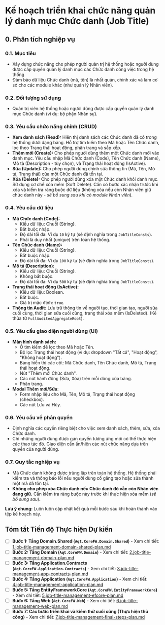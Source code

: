 # Kế hoạch triển khai chức năng quản lý danh mục Chức danh (Job Title)

## 0. Phân tích nghiệp vụ

### 0.1. Mục tiêu
- Xây dựng chức năng cho phép người quản trị hệ thống hoặc người dùng được cấp quyền quản lý danh mục các Chức danh công việc trong hệ thống.
- Đảm bảo dữ liệu Chức danh (mã, tên) là nhất quán, chính xác và làm cơ sở cho các module khác (như quản lý Nhân viên).

### 0.2. Đối tượng sử dụng
- Quản trị viên hệ thống hoặc người dùng được cấp quyền quản lý danh mục Chức danh (ví dụ: bộ phận Nhân sự).

### 0.3. Yêu cầu chức năng chính (CRUD)
- **Xem danh sách (Read):** Hiển thị danh sách các Chức danh đã có trong hệ thống dưới dạng bảng. Hỗ trợ tìm kiếm theo Mã hoặc Tên Chức danh, lọc theo Trạng thái hoạt động, phân trang và sắp xếp.
- **Thêm mới (Create):** Cho phép người dùng thêm một Chức danh mới vào danh mục. Yêu cầu nhập Mã Chức danh (Code), Tên Chức danh (Name), Mô tả (Description - tùy chọn), và Trạng thái hoạt động (IsActive).
- **Sửa (Update):** Cho phép người dùng chỉnh sửa thông tin (Mã, Tên, Mô tả, Trạng thái) của một Chức danh đã tồn tại.
- **Xóa (Delete):** Cho phép người dùng xóa một Chức danh khỏi danh mục. Sử dụng cơ chế xóa mềm (Soft Delete). Cần có bước xác nhận trước khi xóa và kiểm tra ràng buộc dữ liệu (không xóa nếu còn Nhân viên giữ chức danh này - *sẽ bổ sung sau khi có module Nhân viên*).

### 0.4. Yêu cầu dữ liệu
- **Mã Chức danh (Code):**
    - Kiểu dữ liệu: Chuỗi (String).
    - Bắt buộc nhập.
    - Độ dài tối đa: Ví dụ `10` ký tự (sẽ định nghĩa trong `JobTitleConsts`).
    - Phải là duy nhất (unique) trên toàn hệ thống.
- **Tên Chức danh (Name):**
    - Kiểu dữ liệu: Chuỗi (String).
    - Bắt buộc nhập.
    - Độ dài tối đa: Ví dụ `100` ký tự (sẽ định nghĩa trong `JobTitleConsts`).
- **Mô tả (Description):**
    - Kiểu dữ liệu: Chuỗi (String).
    - Không bắt buộc.
    - Độ dài tối đa: Ví dụ `500` ký tự (sẽ định nghĩa trong `JobTitleConsts`).
- **Trạng thái hoạt động (IsActive):**
    - Kiểu dữ liệu: Boolean.
    - Bắt buộc.
    - Giá trị mặc định: `true`.
- **Thông tin Audit:** Lưu trữ thông tin về người tạo, thời gian tạo, người sửa cuối cùng, thời gian sửa cuối cùng, trạng thái xóa mềm (IsDeleted). (Kế thừa từ `FullAuditedAggregateRoot`).

### 0.5. Yêu cầu giao diện người dùng (UI)
- **Màn hình danh sách:**
    - Ô tìm kiếm để lọc theo Mã hoặc Tên.
    - Bộ lọc Trạng thái hoạt động (ví dụ: dropdown "Tất cả", "Hoạt động", "Không hoạt động").
    - Bảng hiển thị các cột: Mã Chức danh, Tên Chức danh, Mô tả, Trạng thái hoạt động.
    - Nút "Thêm mới Chức danh".
    - Các nút hành động (Sửa, Xóa) trên mỗi dòng của bảng.
    - Phân trang.
- **Modal Thêm mới/Sửa:**
    - Form nhập liệu cho Mã, Tên, Mô tả, Trạng thái hoạt động (checkbox).
    - Các nút Lưu và Hủy.

### 0.6. Yêu cầu về phân quyền
- Định nghĩa các quyền riêng biệt cho việc xem danh sách, thêm, sửa, xóa Chức danh.
- Chỉ những người dùng được gán quyền tương ứng mới có thể thực hiện các thao tác đó. Giao diện cần ẩn/hiện các nút chức năng dựa trên quyền của người dùng.

### 0.7. Quy tắc nghiệp vụ
- Mã Chức danh không được trùng lặp trên toàn hệ thống. Hệ thống phải kiểm tra và thông báo lỗi nếu người dùng cố gắng tạo hoặc sửa thành một mã đã tồn tại.
- **Không cho phép xóa Chức danh nếu Chức danh đó vẫn còn Nhân viên đang giữ.** Cần kiểm tra ràng buộc này trước khi thực hiện xóa mềm (*sẽ bổ sung sau*).

**Lưu ý chung:** Luôn luôn cập nhật kết quả mỗi bước sau khi hoàn thành vào tệp kế hoạch này.

## Tóm tắt Tiến độ Thực hiện Dự kiến

- [ ] **Bước 1: Tầng Domain.Shared (`Aqt.CoreFW.Domain.Shared`)** - Xem chi tiết: [1.job-title-management-domain-shared-plan.md](./1.job-title-management-domain-shared-plan.md)
- [ ] **Bước 2: Tầng Domain (`Aqt.CoreFW.Domain`)** - Xem chi tiết: [2.job-title-management-domain-plan.md](./2.job-title-management-domain-plan.md)
- [ ] **Bước 3: Tầng Application.Contracts (`Aqt.CoreFW.Application.Contracts`)** - Xem chi tiết: [3.job-title-management-app-contracts-plan.md](./3.job-title-management-app-contracts-plan.md)
- [ ] **Bước 4: Tầng Application (`Aqt.CoreFW.Application`)** - Xem chi tiết: [4.job-title-management-application-plan.md](./4.job-title-management-application-plan.md)
- [ ] **Bước 5: Tầng EntityFrameworkCore (`Aqt.CoreFW.EntityFrameworkCore`)** - Xem chi tiết: [5.job-title-management-efcore-plan.md](./5.job-title-management-efcore-plan.md)
- [ ] **Bước 6: Tầng Web (`Aqt.CoreFW.Web`)** - Xem chi tiết: [6.job-title-management-web-plan.md](./6.job-title-management-web-plan.md)
- [ ] **Bước 7: Các bước triển khai và kiểm thử cuối cùng (Thực hiện thủ công)** - Xem chi tiết: [7.job-title-management-final-steps-plan.md](./7.job-title-management-final-steps-plan.md) 
